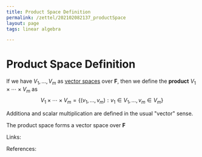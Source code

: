 ```yaml
---
title: Product Space Definition
permalink: /zettel/202102082137_productSpace
layout: page
tags: linear algebra

---
```

# Product Space Definition

If we have $V_1, \ldots, V_m$ as [vector spaces](202102061359_vectorSpaceDefinition) over $\mathbf{F}$, then we define the **product** 
$V_1 \times \cdots \times V_m$ as
$$
V_1 \times \cdots \times V_m = \{ (v_1, \ldots, v_m) : v_1 \in V_1, \ldots, v_m \in V_m \}
$$

Additiona and scalar multiplication are defined in the usual "vector" sense.

The product space forms a vector space over $\mathbf{F}$

Links: 

References: 

